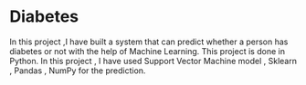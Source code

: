 # Diabetes
In this project ,I have built a system that can predict whether a person has diabetes or not with the help of Machine Learning. This project is done in Python. In this project , I have used Support Vector Machine model , Sklearn , Pandas , NumPy for the prediction.
